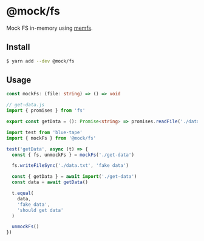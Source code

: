 # @mock/fs

Mock FS in-memory using [memfs](https://github.com/streamich/memfs).

## Install

```sh
$ yarn add --dev @mock/fs
```

## Usage

```ts
const mockFs: (file: string) => () => void
```

```ts
// get-data.js
import { promises } from 'fs'

export const getData = (): Promise<string> => promises.readFile('./data.txt', 'utf8')
```

```ts
import test from 'blue-tape'
import { mockFs } from '@mock/fs'

test('getData', async (t) => {
  const { fs, unmockFs } = mockFs('./get-data')

  fs.writeFileSync('./data.txt', 'fake data')

  const { getData } = await import('./get-data')
  const data = await getData()

  t.equal(
    data,
    'fake data',
    'should get data'
  )

  unmockFs()
})
```
